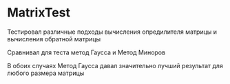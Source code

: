 # MatrixTest
Тестировал различные подходы вычисления опредилителя матрицы и вычисления обратной матрицы

Сравнивал для теста метод Гаусса и Метод Миноров

В обоих случаях Метод Гаусса давал значительно лучший результат для любого размера матрицы
